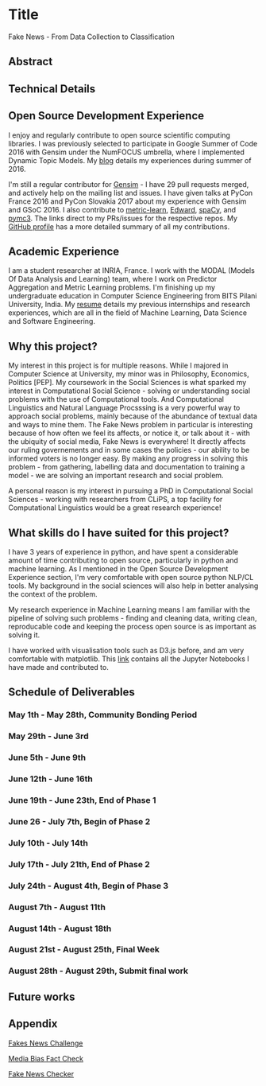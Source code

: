 # Title

Fake News - From Data Collection to Classification

## Abstract


## Technical Details


## Open Source Development Experience

I enjoy and regularly contribute to open source scientific computing libraries. I was previously selected to participate in Google Summer of Code 2016 with Gensim under the NumFOCUS umbrella, where I implemented Dynamic Topic Models. My [blog](https://summerofcode2017.wordpress.com/) details my experiences during summer of 2016.

I'm still a regular contributor for [Gensim](https://github.com/RaRe-Technologies/gensim/pulls/bhargavvader) - I have 29 pull requests merged, and actively help on the mailing list and issues. I have given talks at PyCon France 2016 and PyCon Slovakia 2017 about my experience with Gensim and GSoC 2016. I also contribute to [metric-learn](https://github.com/all-umass/metric-learn/pulls?q=is%3Apr+author%3Abhargavvader+is%3Aclosed), [Edward](https://github.com/blei-lab/edward/pulls/bhargavvader), [spaCy](https://github.com/explosion/spacy-notebooks/pulls?q=is%3Apr+author%3Abhargavvader+is%3Aclosed), and [pymc3](https://github.com/pymc-devs/pymc3/issues?q=is%3Aopen+mentions%3Abhargavvader). The links direct to my PRs/issues for the respective repos. My [GitHub profile](https://github.com/bhargavvader) has a more detailed summary of all my contributions. 


## Academic Experience

I am a student researcher at INRIA, France. I work with the MODAL (Models Of Data Analysis and Learning) team, where I work on Predictor Aggregation and Metric Learning problems. I'm finishing up my undergraduate education in Computer Science Engineering from BITS Pilani University, India. My [resume](https://drive.google.com/file/d/0By80y9AXd1WsRUJWTlFfeldITGc/view?usp=sharing) details my previous internships and research experiences, which are all in the field of Machine Learning, Data Science and Software Engineering.

## Why this project? 

My interest in this project is for multiple reasons. While I majored in Computer Science at University, my minor was in Philosophy, Economics, Politics [PEP]. My coursework in the Social Sciences is what sparked my interest in Computational Social Science - solving or understanding social problems with the use of Computational tools. And Computational Linguistics and Natural Language Procsssing is a very powerful way to approach social problems, mainly because of the abundance of textual data and ways to mine them. The Fake News problem in particular is interesting because of how often we feel its affects, or notice it, or talk about it - with the ubiquity of social media, Fake News is everywhere! It directly affects our ruling governements and in some cases the policies - our ability to be informed voters is no longer easy. By making any progress in solving this problem - from gathering, labelling data and documentation to training a model - we are solving an important research and social problem.

A personal reason is my interest in pursuing a PhD in Computational Social Sciences - working with researchers from CLiPS, a top facility for Computational Linguistics would be a great research experience!

## What skills do I have suited for this project?

I have 3 years of experience in python, and have spent a considerable amount of time contributing to open source, particularly in python and machine learning. As I mentioned in the Open Source Development Experience section, I'm very comfortable with open source python NLP/CL tools. My background in the social sciences will also help in better analysing the context of the problem. 

My research experience in Machine Learning means I am familiar with the pipeline of solving such problems - finding and cleaning data, writing clean, reproducable code and keeping the process open source is as important as solving it. 

I have worked with visualisation tools such as D3.js before, and am very comfortable with matplotlib. This [link](https://github.com/bhargavvader/personal/tree/master/notebooks) contains all the Jupyter Notebooks I have made and contributed to.

## Schedule of Deliverables

### May 1th - May 28th, **Community Bonding Period**

### May 29th - June 3rd



### June 5th - June 9th



### June 12th - June 16th



### June 19th - June 23th, **End of Phase 1**



### June 26 - July 7th, **Begin of Phase 2**



### July 10th - July 14th


### July 17th - July 21th, **End of Phase 2**



### July 24th - August 4th, **Begin of Phase 3**



### August 7th - August 11th


### August 14th - August 18th



### August 21st - August 25th, **Final Week**



### August 28th - August 29th, **Submit final work**



## Future works



## Appendix

[Fakes News Challenge](http://www.fakenewschallenge.org)

[Media Bias Fact Check](https://mediabiasfactcheck.com)

[Fake News Checker](https://www.fakenewschecker.com)




